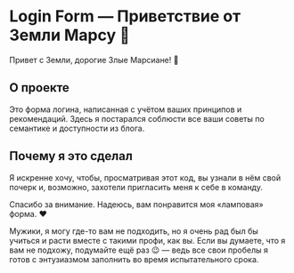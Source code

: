 # Login Form — Приветствие от Земли Марсу 🚀

Привет c Земли, дорогие Злые Марсиане! 👋

## О проекте
Это форма логина, написанная с учётом ваших принципов и рекомендаций. 
Здесь я постарался cоблюсти все ваши советы по семантике и доступности из блога.

## Почему я это сделал
Я искренне хочу, чтобы, просматривая этот код, вы узнали в нём свой почерк и, возможно, захотели пригласить меня к себе в команду.

Спасибо за внимание. Надеюсь, вам понравится моя «ламповая» форма. ❤️

Мужики, я могу где-то вам не подходить, но я очень рад был бы учиться и расти вместе с такими профи, как вы. Если вы думаете, что я вам не подхожу, подумайте ещё раз 😉 — ведь все свои пробелы я готов с энтузиазмом заполнить во время испытательного срока.
